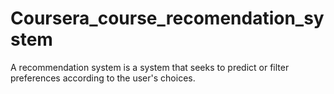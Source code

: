# Coursera_course_recomendation_system
A recommendation system is a system that seeks to predict or filter preferences according to the user's choices.
